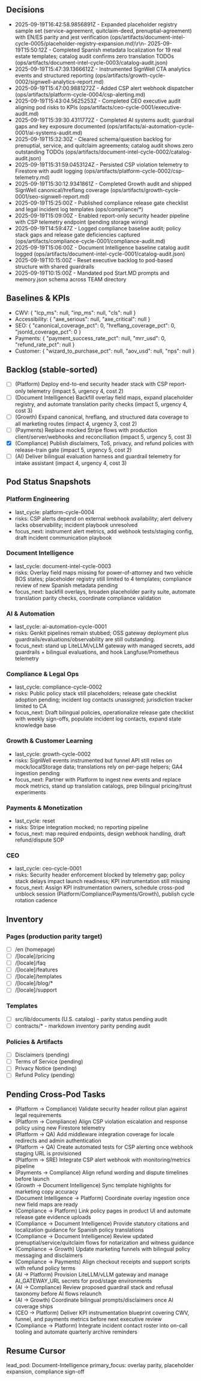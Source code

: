 ﻿## Decisions

- 2025-09-19T16:42:58.9856891Z - Expanded placeholder registry sample set (service-agreement, quitclaim-deed, prenuptial-agreement) with EN/ES parity and jest verification (ops/artifacts/document-intel-cycle-0005/placeholder-registry-expansion.md)\r\n- 2025-09-19T15:50:12Z - Completed Spanish metadata localization for 19 real estate templates; catalog audit confirms zero translation TODOs (ops/artifacts/document-intel-cycle-0003/catalog-audit.json)
- 2025-09-19T15:47:39.1366612Z - Instrumented SignWell CTA analytics events and structured reporting (ops/artifacts/growth-cycle-0002/signwell-analytics-report.md)
- 2025-09-19T15:47:00.9881272Z - Added CSP alert webhook dispatcher (ops/artifacts/platform-cycle-0004/csp-alerting.md)
- 2025-09-19T15:43:04.5625253Z - Completed CEO executive audit aligning pod risks to KPIs (ops/artifacts/ceo-cycle-0001/executive-audit.md)
- 2025-09-19T15:39:30.4311772Z - Completed AI systems audit; guardrail gaps and key exposure documented (ops/artifacts/ai-automation-cycle-0001/ai-systems-audit.md)
- 2025-09-19T15:32:30Z - Cleared schema/question backlog for prenuptial, service, and quitclaim agreements; catalog audit shows zero outstanding TODOs (ops/artifacts/document-intel-cycle-0002/catalog-audit.json)
- 2025-09-19T15:31:59.0453124Z - Persisted CSP violation telemetry to Firestore with audit logging (ops/artifacts/platform-cycle-0002/csp-telemetry.md)
- 2025-09-19T15:30:12.9341861Z - Completed Growth audit and shipped SignWell canonical/hreflang coverage (ops/artifacts/growth-cycle-0001/seo-signwell-report.md)
- 2025-09-19T15:25:00Z - Published compliance release gate checklist and legal incident log templates (ops/compliance/*)
- 2025-09-19T15:09:00Z - Enabled report-only security header pipeline with CSP telemetry endpoint (pending storage wiring)
- 2025-09-19T14:59:47Z - Logged compliance baseline audit; policy stack gaps and release gate deficiencies captured (ops/artifacts/compliance-cycle-0001/compliance-audit.md)
- 2025-09-19T15:06:00Z - Document Intelligence baseline catalog audit logged (ops/artifacts/document-intel-cycle-0001/catalog-audit.json)
- 2025-09-19T10:15:00Z - Reset executive backlog to pod-based structure with shared guardrails
- 2025-09-19T10:15:00Z - Mandated pod Start.MD prompts and memory.json schema across TEAM directory

## Baselines & KPIs
- CWV: { "lcp_ms": null, "inp_ms": null, "cls": null }
- Accessibility: { "axe_serious": null, "axe_critical": null }
- SEO: { "canonical_coverage_pct": 0, "hreflang_coverage_pct": 0, "jsonld_coverage_pct": 0 }
- Payments: { "payment_success_rate_pct": null, "mrr_usd": 0, "refund_rate_pct": null }
- Customer: { "wizard_to_purchase_pct": null, "aov_usd": null, "nps": null }

## Backlog (stable-sorted)
- [ ] (Platform) Deploy end-to-end security header stack with CSP report-only telemetry (impact 5, urgency 4, cost 2)
- [ ] (Document Intelligence) Backfill overlay field maps, expand placeholder registry, and automate translation parity checks (impact 5, urgency 4, cost 3)
- [ ] (Growth) Expand canonical, hreflang, and structured data coverage to all marketing routes (impact 4, urgency 3, cost 2)
- [ ] (Payments) Replace mocked Stripe flows with production client/server/webhooks and reconciliation (impact 5, urgency 5, cost 3)
- [x] (Compliance) Publish disclaimers, ToS, privacy, and refund policies with release-train gate (impact 5, urgency 5, cost 2)
- [ ] (AI) Deliver bilingual evaluation harness and guardrail telemetry for intake assistant (impact 4, urgency 4, cost 3)

## Pod Status Snapshots
### Platform Engineering
- last_cycle: platform-cycle-0004
- risks: CSP alerts depend on external webhook availability; alert delivery lacks observability; incident playbook unresolved
- focus_next: instrument alert metrics, add webhook tests/staging config, draft incident communication playbook

### Document Intelligence
- last_cycle: document-intel-cycle-0003
- risks: Overlay field maps missing for power-of-attorney and two vehicle BOS states; placeholder registry still limited to 4 templates; compliance review of new Spanish metadata pending
- focus_next: backfill overlays, broaden placeholder parity suite, automate translation parity checks, coordinate compliance validation

### AI & Automation
- last_cycle: ai-automation-cycle-0001
- risks: Genkit pipelines remain stubbed; OSS gateway deployment plus guardrails/evaluations/observability are still outstanding.
- focus_next: stand up LiteLLM/vLLM gateway with managed secrets, add guardrails + bilingual evaluations, and hook Langfuse/Prometheus telemetry

### Compliance & Legal Ops
- last_cycle: compliance-cycle-0002
- risks: Public policy stack still placeholders; release gate checklist adoption pending; incident log contacts unassigned; jurisdiction tracker limited to CA
- focus_next: Draft bilingual policies, operationalize release gate checklist with weekly sign-offs, populate incident log contacts, expand state knowledge base

### Growth & Customer Learning
- last_cycle: growth-cycle-0002
- risks: SignWell events instrumented but funnel API still relies on mock/localStorage data; translations rely on per-page helpers; GA4 ingestion pending
- focus_next: Partner with Platform to ingest new events and replace mock metrics, stand up translation catalogs, prep bilingual pricing/trust experiments

### Payments & Monetization
- last_cycle: reset
- risks: Stripe integration mocked; no reporting pipeline
- focus_next: map required endpoints, design webhook handling, draft refund/dispute SOP

### CEO
- last_cycle: ceo-cycle-0001
- risks: Security header enforcement blocked by telemetry gap; policy stack delays impact launch readiness; KPI instrumentation still missing
- focus_next: Assign KPI instrumentation owners, schedule cross-pod unblock session (Platform/Compliance/Payments/Growth), publish cycle rotation cadence

## Inventory
### Pages (production parity target)
- [ ] /en (homepage)
- [ ] /[locale]/pricing
- [ ] /[locale]/faq
- [ ] /[locale]/features
- [ ] /[locale]/templates
- [ ] /[locale]/blog/*
- [ ] /[locale]/support

### Templates
- [ ] src/lib/documents (U.S. catalog) - parity status pending audit
- [ ] contracts/* - markdown inventory parity pending audit

### Policies & Artifacts
- [ ] Disclaimers (pending)
- [ ] Terms of Service (pending)
- [ ] Privacy Notice (pending)
- [ ] Refund Policy (pending)

## Pending Cross-Pod Tasks
- (Platform -> Compliance) Validate security header rollout plan against legal requirements
- (Platform -> Compliance) Align CSP violation escalation and response policy using new Firestore telemetry
- (Platform -> QA) Add middleware integration coverage for locale redirects and admin authentication
- (Platform -> QA) Create automated tests for CSP alerting once webhook staging URL is provisioned
- (Platform -> SRE) Integrate CSP alert webhook with monitoring/metrics pipeline
- (Payments -> Compliance) Align refund wording and dispute timelines before launch
- (Growth -> Document Intelligence) Sync template highlights for marketing copy accuracy
- (Document Intelligence -> Platform) Coordinate overlay ingestion once new field maps are ready
- (Compliance -> Platform) Link policy pages in product UI and automate release gate evidence uploads
- (Compliance -> Document Intelligence) Provide statutory citations and localization guidance for Spanish policy translations
- (Compliance -> Document Intelligence) Review updated prenuptial/service/quitclaim flows for notarization and witness guidance
- (Compliance -> Growth) Update marketing funnels with bilingual policy messaging and disclaimers
- (Compliance -> Payments) Align checkout receipts and support scripts with refund policy terms
- (AI -> Platform) Provision LiteLLM/vLLM gateway and manage AI_GATEWAY_URL secrets for prod/stage environments
- (AI -> Compliance) Review proposed guardrail stack and refusal taxonomy before AI flows relaunch
- (AI -> Growth) Coordinate bilingual prompts/disclaimers once AI coverage ships
- (CEO -> Platform) Deliver KPI instrumentation blueprint covering CWV, funnel, and payments metrics before next executive review
- (Compliance -> Platform) Integrate incident contact roster into on-call tooling and automate quarterly archive reminders

## Resume Cursor
lead_pod: Document-Intelligence
primary_focus: overlay parity, placeholder expansion, compliance sign-off







